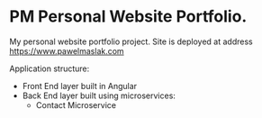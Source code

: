 # PM Personal Website Portfolio.
My personal website portfolio project. Site is deployed at address https://www.pawelmaslak.com

Application structure:
  - Front End layer built in Angular
  - Back End layer built using microservices:
    - Contact Microservice
